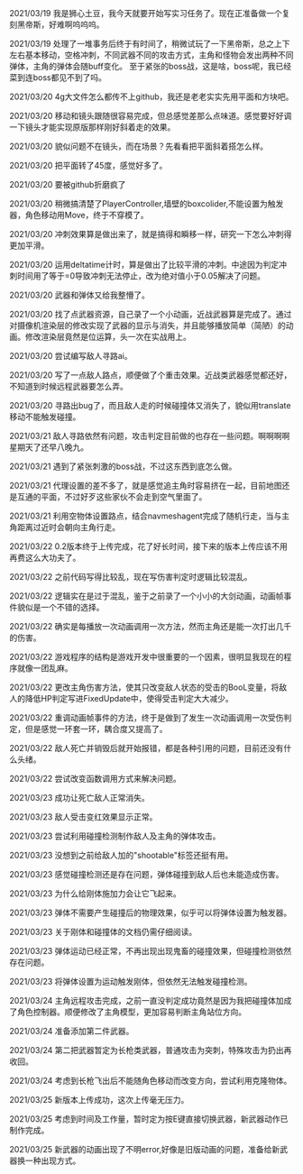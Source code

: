 2021/03/19
我是狮心土豆，我今天就要开始写实习任务了。现在正准备做一个复刻黑帝斯，好难啊呜呜呜。

2021/03/19
处理了一堆事务后终于有时间了，稍微试玩了一下黑帝斯，总之上下左右基本移动，空格冲刺，不同武器不同的攻击方式，主角和怪物会发出两种不同弹体，主角的弹体会随buff变化。
至于紧张的boss战，这是啥，boss呢，我已经菜到连boss都见不到了吗。

2021/03/20
4g大文件怎么都传不上github，我还是老老实实先用平面和方块吧。

2021/03/20
移动和镜头跟随很容易完成，但总感觉差那么点味道。感觉要好好调一下镜头才能实现原版那样刚好斜着走的效果。

2021/03/20
貌似问题不在镜头，而在场景？先看看把平面斜着搭怎么样。

2021/03/20
把平面转了45度，感觉好多了。

2021/03/20
要被github折磨疯了

2021/03/20
稍微搞清楚了PlayerController,墙壁的boxcolider,不能设置为触发器，角色移动用Move，终于不穿模了。

2021/03/20
冲刺效果算是做出来了，就是搞得和瞬移一样，研究一下怎么冲刺得更加平滑。

2021/03/20
运用deltatime计时，算是做出了比较平滑的冲刺。中途因为判定冲刺时间用了等于=0导致冲刺无法停止，改为绝对值小于0.05解决了问题。

2021/03/20
武器和弹体又给我整懵了。

2021/03/20
找了点武器资源，自己录了一个小动画，近战武器算是完成了。通过对摄像机渲染层的修改实现了武器的显示与消失，并且能够播放简单（简陋）的动画。修改渲染层竟然是位运算，头一次在实战用上。

2021/03/20
尝试编写敌人寻路ai。

2021/03/20
写了一点敌人路点，顺便做了个重击效果。近战类武器感觉都还好，不知道到时候远程武器要怎么弄。

2021/03/20
寻路出bug了，而且敌人走的时候碰撞体又消失了，貌似用translate移动不能触发碰撞。

2021/03/21
敌人寻路依然有问题，攻击判定目前做的也存在一些问题。啊啊啊啊星期天了还早八晚九。

2021/03/21
遇到了紧张刺激的boss战，不过这东西到底怎么做。

2021/03/21
代理设置的差不多了，就是感觉追主角时容易挤在一起，目前地图还是互通的平面，不过好歹这些家伙不会走到空气里面了。

2021/03/21
利用空物体设置路点，结合navmeshagent完成了随机行走，当与主角距离过近时会朝向主角行走。

2021/03/22
0.2版本终于上传完成，花了好长时间，接下来的版本上传应该不用再费这么大功夫了。

2021/03/22
之前代码写得比较乱，现在写伤害判定时逻辑比较混乱。

2021/03/22
逻辑实在是过于混乱，鉴于之前录了一个小小的大剑动画，动画帧事件貌似是一个不错的选择。

2021/03/22
确实是每播放一次动画调用一次方法，然而主角还是能一次打出几千的伤害。

2021/03/22
游戏程序的结构是游戏开发中很重要的一个因素，很明显我现在的程序就像一团乱麻。

2021/03/22
更改主角伤害方法，使其只改变敌人状态的受击的BooL变量，将敌人的降低HP判定写进FixedUpdate中，使得受击判定大大减少。

2021/03/22
重调动画帧事件的方法，终于是做到了发生一次动画调用一次受伤判定，但是感觉一环套一环，耦合度又提高了。

2021/03/22
敌人死亡并销毁后就开始报错，都是各种引用的问题，目前还没有什么头绪。

2021/03/22
尝试改变函数调用方式来解决问题。

2021/03/23
成功让死亡敌人正常消失。

2021/03/23
敌人受击变红效果显示正常。

2021/03/23
尝试利用碰撞检测制作敌人及主角的弹体攻击。

2021/03/23
没想到之前给敌人加的"shootable"标签还挺有用。

2021/03/23
感觉碰撞检测还是存在问题，弹体碰撞到敌人后也未能造成伤害。

2021/03/23
为什么给刚体施加力会让它飞起来。

2021/03/23
弹体不需要产生碰撞后的物理效果，似乎可以将弹体设置为触发器。

2021/03/23
关于刚体和碰撞体的文档仍需仔细阅读。

2021/03/23
弹体运动已经正常，不再出现出现鬼畜的碰撞效果，但碰撞检测依然存在问题。

2021/03/23
将弹体设置为运动触发刚体，但依然无法触发碰撞检测。

2021/03/24
主角远程攻击完成，之前一直没判定成功竟然是因为我把碰撞体加成了角色控制器。顺便修改了主角模型，更加容易判断主角站位方向。

2021/03/24
准备添加第二件武器。

2021/03/24
第二把武器暂定为长枪类武器，普通攻击为突刺，特殊攻击为扔出再收回。

2021/03/24
考虑到长枪飞出后不能随角色移动而改变方向，尝试利用克隆物体。

2021/03/25
新版本上传成功，这次上传毫无压力。

2021/03/25
考虑到时间及工作量，暂时定为按E键直接切换武器，新武器动作已制作完成。

2021/03/25
新武器的动画出现了不明error,好像是旧版动画的问题，准备给新武器换一种出现方式。
